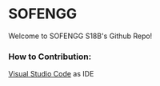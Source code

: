 # SOFENGG

Welcome to SOFENGG S18B's Github Repo!

### How to Contribution:
[Visual Studio Code](https://code.visualstudio.com/) as IDE
